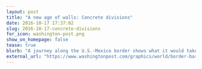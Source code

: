 ```yaml
---
layout: post
title: "A new age of walls: Concrete divisions"
date: 2016-10-17 17:37:02
slug: 2016-10-17-concrete-divisions
for_icon: washington-post.png
show_on_homepage: false
tease: true
blurb: "A journey along the U.S.-Mexico border shows what it would take to complete the wall — and what the impacts might be."
external_url: "https://www.washingtonpost.com/graphics/world/border-barriers/us-mexico-border-crossing/"
---
```


